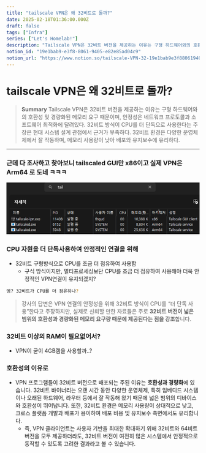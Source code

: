 ```yaml
---
title: "tailscale VPN은 왜 32비트로 돌까?"
date: 2025-02-18T01:36:00.000Z
draft: false
tags: ["Infra"]
series: ["Let's Homelab!"]
description: "Tailscale VPN은 32비트 버전을 제공하는 이유는 구형 하드웨어와의 호환성 및 경량화된 메모리 요구 때문이며, 안정성은 네트워크 프로토콜과 소프트웨어 최적화에 달려있다. 32비트 방식이 CPU를 더 단독으로 사용한다는 주장은 현대 시스템 설계 관점에서 근거가 부족하다. 32비트 환경은 다양한 운영체제에서 잘 작동하며, 메모리 사용량이 낮아 배포와 유지보수에 유리하다."
notion_id: "19e1bab9-e3f8-8061-9405-e82e85ad04c9"
notion_url: "https://www.notion.so/tailscale-VPN-32-19e1bab9e3f880619405e82e85ad04c9"
---
```


# tailscale VPN은 왜 32비트로 돌까?

> **Summary**
> Tailscale VPN은 32비트 버전을 제공하는 이유는 구형 하드웨어와의 호환성 및 경량화된 메모리 요구 때문이며, 안정성은 네트워크 프로토콜과 소프트웨어 최적화에 달려있다. 32비트 방식이 CPU를 더 단독으로 사용한다는 주장은 현대 시스템 설계 관점에서 근거가 부족하다. 32비트 환경은 다양한 운영체제에서 잘 작동하며, 메모리 사용량이 낮아 배포와 유지보수에 유리하다.

---

### 근데 다 조사하고 찾아보니 tailscaled GUI만 x86이고 실제 VPN은 Arm64 로 도네 ㅋㅋㅋ

![Image](image_559f81653d95.png)

### CPU 자원을 더 단독사용하여 안정적인 연결을 위해

- 32비트 구형방식으로 CPU를 조금 더 점유하여 사용함
  - 구식 방식이지만, 멀티프로세싱보단 CPU를 조금 더 점유하여 사용해야 더욱 안정적인 VPN연결이 유지되겠지?
```bash
엥? 32비트가 CPU를 더 점유하나?
```

> 강사의 답변은 VPN 연결의 안정성을 위해 32비트 방식이 CPU를 “더 단독 사용”한다고 주장하지만, 실제로 신뢰할 만한 자료들은 주로 **32비트 버전이 넓은 범위의 호환성과 경량화된 메모리 요구량 때문에 제공된다는 점을 강조**합니다.

### 32비트 이상의 RAM이 필요없어서?

- VPN이 굳이 4GB램을 사용할까..?
### 호환성의 이유로

- VPN 프로그램들이 32비트 버전으로 배포되는 주된 이유는 **호환성과 경량화**에 있습니다. 32비트 바이너리는 오랜 시간 동안 다양한 운영체제, 특히 임베디드 시스템이나 오래된 하드웨어, 라우터 등에서 잘 작동해 왔기 때문에 넓은 범위의 디바이스와 호환성이 뛰어납니다. 또한, 32비트 환경은 메모리 사용량이 상대적으로 낮고, 크로스 플랫폼 개발과 배포가 용이하여 배포 비용 및 유지보수 측면에서도 유리합니다.
  - 즉, VPN 클라이언트는 사용자 기반을 최대한 확대하기 위해 32비트와 64비트 버전을 모두 제공하더라도, 32비트 버전이 여전히 많은 시스템에서 안정적으로 동작할 수 있도록 고려한 결과라고 볼 수 있습니다.
